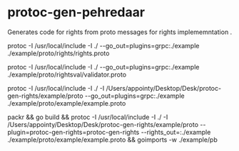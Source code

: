 # protoc-gen-pehredaar

Generates code for rights from proto messages for rights implememntation .

protoc -I /usr/local/include -I ./  --go_out=plugins=grpc:./example  ./example/proto/rights/rights.proto

protoc -I /usr/local/include -I ./  --go_out=plugins=grpc:./example  ./example/proto/rightsval/validator.proto

protoc -I /usr/local/include -I ./ -I /Users/appointy/Desktop/Desk/protoc-gen-rights/example/proto --go_out=plugins=grpc:./example  ./example/proto/example/example.proto

packr && go build && protoc -I /usr/local/include -I  ./ -I /Users/appointy/Desktop/Desk/protoc-gen-rights/example/proto --plugin=protoc-gen-rights=protoc-gen-rights  --rights_out=:./example  ./example/proto/example/example.proto && goimports -w ./example/pb

